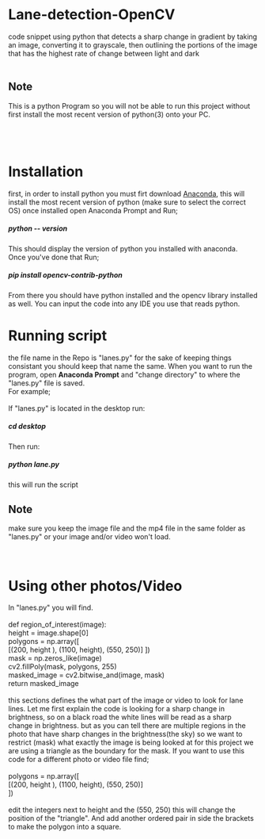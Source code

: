 # Lane-detection-OpenCV
code snippet using python that detects a sharp change in gradient by taking an image, converting it to grayscale, then outlining the portions of the image that has the highest rate of change between light and dark
<br>
<br>
## Note
This is a python Program so you will not be able to run this project without first install the most recent version of python(3) onto your PC.
<br>
<br>
<br>
<br>
# Installation
first, in order to install python you must firt download <a href="https://www.anaconda.com/distribution/">Anaconda</a>, this will install the most recent version of python (make sure to select the correct OS) once installed open Anaconda Prompt and Run;
##### python -- version

This should display the version of python you installed with anaconda.
<br>
Once you've done that Run;
##### pip install opencv-contrib-python

From there you should have python installed and the opencv library installed as well. You can input the code into any IDE you use that reads python.


# Running script
the file name in the Repo is "lanes.py" for the sake of keeping things consistant you should keep that name the same. When you want to run the program, open <strong>Anaconda Prompt</strong> and "change directory" to where the "lanes.py" file is saved. 
<br>
For example;
<br>
<br>
If "lanes.py" is located in the desktop run:
##### cd desktop

Then run:

##### python lane.py
this will run the script

## Note
make sure you keep the image file and the mp4 file in the same folder as "lanes.py" or your image and/or video won't load. 
<br>
<br>
<br>
# Using other photos/Video
In "lanes.py" you will find.
<br>
<br>
def region_of_interest(image):<br>
    height = image.shape[0]<br>
    polygons = np.array([<br>
    [(200, height ), (1100, height), (550, 250)]
    ])<br>
    mask = np.zeros_like(image)<br>
    cv2.fillPoly(mask, polygons, 255)<br>
    masked_image = cv2.bitwise_and(image, mask)<br>
    return masked_image<br>
<br>
this sections defines the what part of the image or video to look for lane lines. Let me first explain the code is looking for a sharp change in brightness, so on a black road the white lines will be read as a sharp change in brightness. but as you can tell there are multiple regions in the photo that have sharp changes in the brightness(the sky) so we want to restrict (mask) what exactly the image is being looked at for this project we are using a triangle as the boundary for the mask. If you want to use this code for a different photo or video file find;
<br>
<br>
 polygons = np.array([<br>
    [(200, height ), (1100, height), (550, 250)]<br>
    ])
<br>
<br>
edit the integers next to height and the (550, 250) this will change the position of the "triangle". And add another ordered pair in side the brackets to make the polygon into a square.
